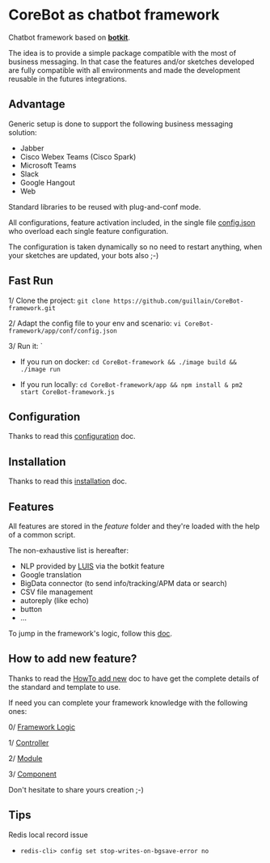 # CoreBot as chatbot framework
Chatbot framework based on **[botkit](https://botkit.ai/)**.

The idea is to provide a simple package compatible with the most of
business messaging.
In that case the features and/or sketches developed are fully
compatible with all environments and made the development reusable in
the futures integrations.

## Advantage
Generic setup is done to support the following business messaging
solution:
- Jabber
- Cisco Webex Teams (Cisco Spark)
- Microsoft Teams
- Slack
- Google Hangout
- Web

Standard libraries to be reused with plug-and-conf mode.

All configurations, feature activation included, in the single file
[config.json](app/conf/config.json) who overload each single feature
configuration.

The configuration is taken dynamically so no need to restart anything,
when your sketches are updated, your bots also ;-)

## Fast Run
1/ Clone the project:
`git clone https://github.com/guillain/CoreBot-framework.git`

2/ Adapt the config file to your env and scenario:
`vi CoreBot-framework/app/conf/config.json`

3/ Run it:
 `
  - If you run on docker:
  `cd CoreBot-framework && ./image build && ./image run`

  - If you run locally:
  `cd CoreBot-framework/app && npm install & pm2 start CoreBot-framework.js`

## Configuration
Thanks to read this [configuration](./doc/configuration.md) doc.

## Installation
Thanks to read this [installation](./doc/installation.md) doc.

## Features
All features are stored in the *feature* folder and they're loaded
with the help of a common script.

The non-exhaustive list is hereafter:
- NLP provided by [LUIS](https://botkit.ai/docs/readme-middlewares.html)
via the botkit feature
- Google translation
- BigData connector (to send info/tracking/APM data or search)
- CSV file management
- autoreply (like echo)
- button
- ...

To jump in the framework's logic, follow this [doc](doc/logic.md).

## How to add new feature?
Thanks to read the [HowTo add new](./doc/add_new.md) doc to have get
the complete details of the standard and template to use.

If need you can complete your framework knowledge with the following
ones:

0/ [Framework Logic](doc/logic.md)

1/ [Controller](./doc/controller.md)

2/ [Module](./doc/module.md)

3/ [Component](./doc/component.md)

Don't hesitate to share yours creation ;-)

## Tips
Redis local record issue
- `redis-cli> config set stop-writes-on-bgsave-error no`

